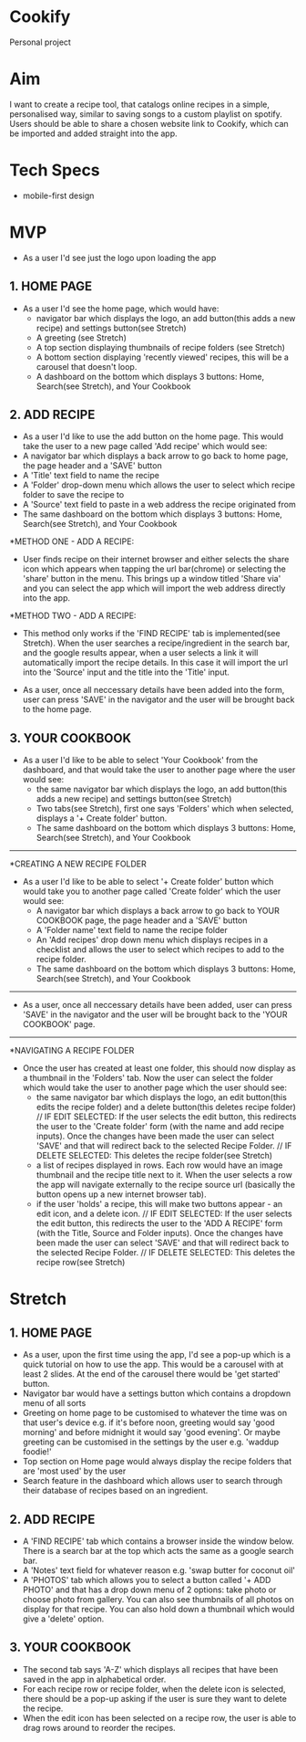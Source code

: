 # Cookify
Personal project

# Aim
I want to create a recipe tool, that catalogs online recipes in a simple, personalised way, similar to saving songs to a custom playlist on spotify. Users should be able to share a chosen website link to Cookify, which can be imported and added straight into the app.

# Tech Specs
* mobile-first design

# MVP
* As a user I'd see just the logo upon loading the app

## 1. HOME PAGE
* As a user I'd see the home page, which would have:
  * navigator bar which displays the logo, an add button(this adds a new recipe) and settings button(see Stretch)
  * A greeting (see Stretch)
  * A top section displaying thumbnails of recipe folders (see Stretch)
  * A bottom section displaying 'recently viewed' recipes, this will be a carousel that doesn't loop.
  * A dashboard on the bottom which displays 3 buttons: Home, Search(see Stretch), and Your Cookbook
  
## 2. ADD RECIPE
 * As a user I'd like to use the add button on the home page. This would take the user to a new page called 'Add recipe' which would see:
  * A navigator bar which displays a back arrow to go back to home page, the page header and a 'SAVE' button
  * A 'Title' text field to name the recipe
  * A 'Folder' drop-down menu which allows the user to select which recipe folder to save the recipe to
  * A 'Source' text field to paste in a web address the recipe originated from
  * The same dashboard on the bottom which displays 3 buttons: Home, Search(see Stretch), and Your Cookbook
 
 *METHOD ONE - ADD A RECIPE:
 * User finds recipe on their internet browser and either selects the share icon which appears when tapping the url bar(chrome) or selecting the 'share' button in the menu. This brings up a window titled 'Share via' and you can select the app which will import the web address directly into the app. 
 
 *METHOD TWO - ADD A RECIPE:
 * This method only works if the 'FIND RECIPE' tab is implemented(see Stretch). When the user searches a recipe/ingredient in the search bar, and the google results appear, when a user selects a link it will automatically import the recipe details. In this case it will import the url into the 'Source' input and the title into the 'Title' input.

* As a user, once all neccessary details have been added into the form, user can press 'SAVE' in the navigator and the user will be brought back to the home page.

## 3. YOUR COOKBOOK
* As a user I'd like to be able to select 'Your Cookbook' from the dashboard, and that would take the user to another page where the user would see:
    * the same navigator bar which displays the logo, an add button(this adds a new recipe) and settings button(see Stretch)
    * Two tabs(see Stretch), first one says 'Folders' which when selected, displays a '+ Create folder' button. 
    * The same dashboard on the bottom which displays 3 buttons: Home, Search(see Stretch), and Your Cookbook
- - - - - - - - - - -
*CREATING A NEW RECIPE FOLDER
* As a user I'd like to be able to select '+ Create folder' button which would take you to another page called 'Create folder' which the user would see:
  * A navigator bar which displays a back arrow to go back to YOUR COOKBOOK page, the page header and a 'SAVE' button
  * A 'Folder name' text field to name the recipe folder
  * An 'Add recipes' drop down menu which displays recipes in a checklist and allows the user to select which recipes to add to the recipe folder.
  * The same dashboard on the bottom which displays 3 buttons: Home, Search(see Stretch), and Your Cookbook
- - - - - - - - - - -
* As a user, once all neccessary details have been added, user can press 'SAVE' in the navigator and the user will be brought back to the 'YOUR COOKBOOK' page.
- - - - - - - - - - -
*NAVIGATING A RECIPE FOLDER
* Once the user has created at least one folder, this should now display as a thumbnail in the 'Folders' tab. Now the user can select the folder which would take the user to another page which the user should see:
  * the same navigator bar which displays the logo, an edit button(this edits the recipe folder) and a delete button(this deletes recipe folder)
   // IF EDIT SELECTED: If the user selects the edit button, this redirects the user to the 'Create folder' form (with the name and add recipe inputs). Once the changes have been made the user can select 'SAVE' and that will redirect back to the selected Recipe Folder.
  // IF DELETE SELECTED: This deletes the recipe folder(see Stretch)
  * a list of recipes displayed in rows. Each row would have an image thumbnail and the recipe title next to it. When the user selects a row the app will navigate externally to the recipe source url (basically the button opens up a new internet browser tab).
  * if the user 'holds' a recipe, this will make two buttons appear - an edit icon, and a delete icon. 
  // IF EDIT SELECTED: If the user selects the edit button, this redirects the user to the 'ADD A RECIPE' form (with the Title, Source and Folder inputs). Once the changes have been made the user can select 'SAVE' and that will redirect back to the selected Recipe Folder.
  // IF DELETE SELECTED: This deletes the recipe row(see Stretch)


# Stretch
## 1. HOME PAGE
* As a user, upon the first time using the app, I'd see a pop-up which is a quick tutorial on how to use the app. This would be a carousel with at least 2 slides. At the end of the carousel there would be 'get started' button.
* Navigator bar would have a settings button which contains a dropdown menu of all sorts
* Greeting on home page to be customised to whatever the time was on that user's device e.g. if it's before noon, greeting would say 'good morning' and before midnight it would say 'good evening'. Or maybe greeting can be customised in the settings by the user e.g. 'waddup foodie!'
* Top section on Home page would always display the recipe folders that are 'most used' by the user
* Search feature in the dashboard which allows user to search through their database of recipes based on an ingredient.

## 2. ADD RECIPE
* A 'FIND RECIPE' tab which contains a browser inside the window below. There is a search bar at the top which acts the same as a google search bar. 
* A 'Notes' text field for whatever reason e.g. 'swap butter for coconut oil'
* A 'PHOTOS' tab which allows you to select a button called '+ ADD PHOTO' and that has a drop down menu of 2 options: take photo or choose photo from gallery. You can also see thumbnails of all photos on display for that recipe. You can also hold down a thumbnail which would give a 'delete' option. 

## 3. YOUR COOKBOOK
* The second tab says 'A-Z' which displays all recipes that have been saved in the app in alphabetical order.
* For each recipe row or recipe folder, when the delete icon is selected, there should be a pop-up asking if the user is sure they want to delete the recipe.
* When the edit icon has been selected on a recipe row, the user is able to drag rows around to reorder the recipes.
